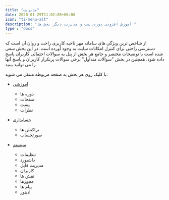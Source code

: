 ```yaml
---
title: "مدیریت"
date: 2020-01-29T11:02:05+06:00
icon: "ti-menu-alt"
description: "آموزش افزودن دوره,پست و مدیریت دیگر بخش ها "
type : "docs"
---
```


 از شاخص ترین ویژگی های سامانه مهر ناحیه کاربری راحت و روان آن است که دسترسی راحتی برای کنترل امکانات سایت به وجود آورده است.
  در این بخش سعی شده است با توضیحات مختصر و جامع هر بخش از پنل به سوالات احتمالی کاربران پاسخ داده شود. همچنین در بخش "سوالات متداول" برخی سوالات پرتکرار کاربران و پاسخ آنها را می توانید ببنید.
 
 
  با کلیک روی هر بخش به صفحه مربوطه منتقل می شوید:
 
*  [آموزشی](instruction)

    * دوره ها
    *  صفحات
    *  پست
    * نظرات 
*  [حسابداری](accounting)

    *  تراکنش ها
    *  صورتحساب
    
*  [سیستم](system)

    *  تنظیمات
    *  داشبورد
    *  مدیریت فایل
    *  کاربران
    * نقش ها 
    * مجوزها 
    * پیام ها 
    * ادیتور 





